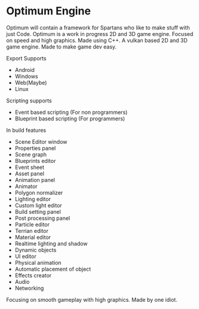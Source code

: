 # Optimum Engine
Optimum will contain a framework for Spartans who like to make stuff with just Code. 
Optimum is a work in progress 2D and 3D game engine. Focused on speed and high graphics. Made using C++. 
A vulkan based 2D and 3D game engine. Made to make game dev easy. 

Export Supports
  * Android
  * Windows
  * Web(Maybe)
  * Linux

Scripting supports
  * Event based scripting (For non programmers)
  * Blueprint based scripting (For programmers)

In build features
  * Scene Editor window
  * Properties panel
  * Scene graph
  * Blueprints editor
  * Event sheet
  * Asset panel
  * Animation panel
  * Animator
  * Polygon normalizer
  * Lighting editor
  * Custom light editor
  * Build setting panel
  * Post processing panel
  * Particle editor
  * Terrian editor
  * Material editor
  * Realtime lighting and shadow
  * Dynamic objects
  * UI editor
  * Physical animation
  * Automatic placement of object
  * Effects creator
  * Audio
  * Networking

Focusing on smooth gameplay with high graphics. 
Made by one idiot. 

